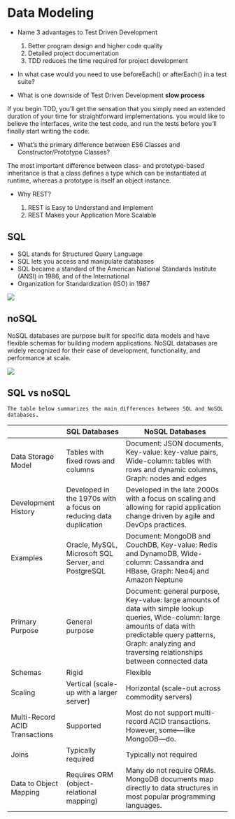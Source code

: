 # Data Modeling

- Name 3 advantages to Test Driven Development
    1. Better program design and higher code quality
    2. Detailed project documentation
    3. TDD reduces the time required for project development


- In what case would you need to use beforeEach() or afterEach() in a test suite?



- What is one downside of Test Driven Development
    **slow process**

If you begin TDD, you’ll get the sensation that you simply need an extended duration of your time for straightforward implementations. you would like to believe the interfaces, write the test code, and run the tests before you’ll finally start writing the code.

- What’s the primary difference between ES6 Classes and Constructor/Prototype Classes?

The most important difference between class- and prototype-based inheritance is that a class defines a type which can be instantiated at runtime, whereas a prototype is itself an object instance.

- Why REST?

    1. REST is Easy to Understand and Implement
    2. REST Makes your Application More Scalable




## SQL 


* SQL stands for Structured Query Language
* SQL lets you access and manipulate databases
* SQL became a standard of the American National Standards Institute (ANSI) in 1986, and of the International 
* Organization for Standardization (ISO) in 1987

![](https://milesbreedsolutions.com/wp-content/uploads/2018/04/SQL.jpg)

## noSQL

NoSQL databases are purpose built for specific data models and have flexible schemas for building modern applications. NoSQL databases are widely recognized for their ease of development, functionality, and performance at scale.

![](https://cdn.educba.com/academy/wp-content/uploads/2019/05/what-is-Nosql-database1.png)


## SQL vs noSQL

    The table below summarizes the main differences between SQL and NoSQL databases.

||SQL Databases|NoSQL Databases|
|--|--|--|
|Data Storage Model|Tables with fixed rows and columns|Document: JSON documents, Key-value: key-value pairs, Wide-column: tables with rows and dynamic columns, Graph: nodes and edges|
|Development History|Developed in the 1970s with a focus on reducing data duplication|Developed in the late 2000s with a focus on scaling and allowing for rapid application change driven by agile and DevOps practices.|
|Examples|Oracle, MySQL, Microsoft SQL Server, and PostgreSQL|Document: MongoDB and CouchDB, Key-value: Redis and DynamoDB, Wide-column: Cassandra and HBase, Graph: Neo4j and Amazon Neptune|
|Primary Purpose|General purpose|Document: general purpose, Key-value: large amounts of data with simple lookup queries, Wide-column: large amounts of data with predictable query patterns, Graph: analyzing and traversing relationships between connected data|
|Schemas|Rigid|Flexible|
|Scaling|Vertical (scale-up with a larger server)|Horizontal (scale-out across commodity servers)|
|Multi-Record ACID Transactions|Supported|Most do not support multi-record ACID transactions. However, some—like MongoDB—do.|
|Joins|Typically required|Typically not required|
|Data to Object Mapping|Requires ORM (object-relational mapping)|Many do not require ORMs. MongoDB documents map directly to data structures in most popular programming languages.|
